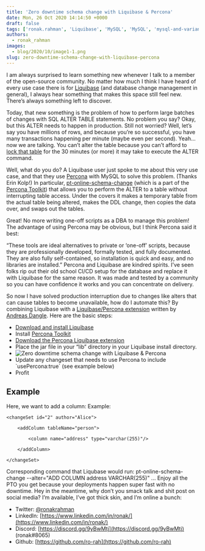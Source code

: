 ```yaml
---
title: 'Zero downtime schema change with Liquibase & Percona'
date: Mon, 26 Oct 2020 14:14:50 +0000
draft: false
tags: ['ronak.rahman', 'Liquibase', 'MySQL', 'MySQL', 'mysql-and-variants', 'Tools', 'Toolkit']
authors:
  - ronak_rahman
images:
  - blog/2020/10/image1-1.png
slug: zero-downtime-schema-change-with-liquibase-percona
---
```


I am always surprised to learn something new whenever I talk to a member of the open-source community. No matter how much I think I have heard of every use case there is for [Liquibase](https://www.liquibase.org) (and database change management in general), I always hear something that makes this space still feel new. There’s always something left to discover. 

Today, that new something is the problem of how to perform large batches of changes with SQL ALTER TABLE statements. No problem you say? Okay, but this ALTER needs to happen in production. Still not worried? Well, let’s say you have millions of rows, and because you’re so successful, you have many transactions happening per minute (maybe even per second). Yeah…now we are talking. You can’t alter the table because you can’t afford to [lock that table](https://dev.mysql.com/doc/refman/5.7/en/alter-table.html) for the 30 minutes (or more) it may take to execute the ALTER command. 

Well, what do you do? A Liquibase user just spoke to me about this very use case, and that they use [Percona](https://www.percona.com/doc/percona-toolkit/LATEST/index.html) with MySQL to solve this problem. (Thanks Erin Kolp!) In particular, [pt-online-schema-change](https://www.percona.com/doc/percona-toolkit/LATEST/pt-online-schema-change.html) (which is a part of the [Percona Toolkit](https://www.percona.com/software/database-tools/percona-toolkit)) that allows you to perform the ALTER to a table without interrupting table access. Under the covers it makes a temporary table from the actual table being altered, makes the DDL change, then copies the data over, and swaps out the tables. 

Great! No more writing one-off scripts as a DBA to manage this problem! The advantage of using Percona may be obvious, but I think Percona said it best: 

“These tools are ideal alternatives to private or ‘one-off’ scripts, because they are professionally developed, formally tested, and fully documented. They are also fully self-contained, so installation is quick and easy, and no libraries are installed.” 
Percona and Liquibase are kindred spirits. I’ve seen folks rip out their old school CI/CD setup for the database and replace it with Liquibase for the same reason. It was made and tested by a community so you can have confidence it works and you can concentrate on delivery. 

So now I have solved production interruption due to changes like alters that can cause tables to become unavailable, how do I automate this? By combining Liquibase with a [Liquibase/Percona extension](https://github.com/adangel/liquibase-percona) written by [Andreas Dangle](https://github.com/adangel). 
Here are the basic steps:

*   [Download and install Liquibase](https://www.liquibase.org/download)
*   Install [Percona Toolkit](https://www.percona.com/doc/percona-toolkit/LATEST/installation.html)
*   [Download the Percona Liquibase extension](https://github.com/adangel/liquibase-percona)
*   Place the jar file in your “lib” directory in your Liquibase install directory.
*   ![Zero downtime schema change with Liquibase & Percona](blog/2020/10/image1-1.png)
*   Update any changeset that needs to use Percona to include \`usePercona:true\` (see example below)
*   Profit

Example
-------

Here, we want to add a column: Example:
```
<changeSet id="2" author="Alice">

    <addColumn tableName="person">

        <column name="address" type="varchar(255)"/>

    </addColumn>

</changeSet>
```
Corresponding command that Liqubase would run: pt-online-schema-change --alter="ADD COLUMN address VARCHAR(255)" ... Enjoy all the PTO you get because your deployments happen super fast with no downtime. Hey in the meantime, why don’t you smack talk and shit post on social media? I’m available, I’ve got thick skin, and I’m online a bunch: 
* Twitter: [@ronakrahman](https://twitter.com/RonakRahman) 
* LinkedIn: [https://www.linkedin.com/in/ronak/](https://www.linkedin.com/in/ronak/) 
* Discord: [https://discord.gg/9yBwMtj](https://discord.gg/9yBwMtj) (ronak#8065) 
* Github: [https://github.com/ro-rah](https://github.com/ro-rah)
